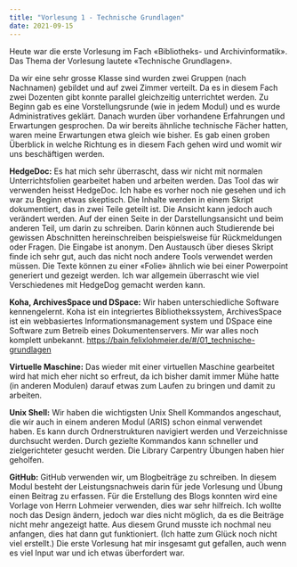 ```yaml
---
title: "Vorlesung 1 - Technische Grundlagen"
date: 2021-09-15
---
```


Heute war die erste Vorlesung im Fach «Bibliotheks- und Archivinformatik». Das Thema der Vorlesung lautete «Technische Grundlagen». 

Da wir eine sehr grosse Klasse sind wurden zwei Gruppen (nach Nachnamen) gebildet und auf zwei Zimmer verteilt. Da es in diesem Fach zwei Dozenten gibt konnte parallel gleichzeitig unterrichtet werden. Zu Beginn gab es eine Vorstellungsrunde (wie in jedem Modul) und es wurde Administratives geklärt. Danach wurden über vorhandene Erfahrungen und Erwartungen gesprochen. Da wir bereits ähnliche technische Fächer hatten, waren meine Erwartungen etwa gleich wie bisher. Es gab einen groben Überblick in welche Richtung es in diesem Fach gehen wird und womit wir uns beschäftigen werden. 

**HedgeDoc:** Es hat mich sehr überrascht, dass wir nicht mit normalen Unterrichtsfolien gearbeitet haben und arbeiten werden. Das Tool das wir verwenden heisst HedgeDoc. Ich habe es vorher noch nie gesehen und ich war zu Beginn etwas skeptisch. Die Inhalte werden in einem Skript dokumentiert, das in zwei Teile geteilt ist. Die Ansicht kann jedoch auch verändert werden. Auf der einen Seite in der Darstellungsansicht und beim anderen Teil, um darin zu schreiben. Darin können auch Studierende bei gewissen Abschnitten hereinschreiben beispielsweise für Rückmeldungen oder Fragen. Die Eingabe ist anonym. Den Austausch über dieses Skript finde ich sehr gut, auch das nicht noch andere Tools verwendet werden müssen. Die Texte können zu einer «Folie» ähnlich wie bei einer Powerpoint generiert und gezeigt werden. Ich war allgemein überrascht wie viel Verschiedenes mit HedgeDog gemacht werden kann.

**Koha, ArchivesSpace und DSpace:** Wir haben unterschiedliche Software kennengelernt. Koha ist ein integriertes Bibliothekssystem, ArchivesSpace ist ein webbasiertes Informationsmanagement system und DSpace eine Software zum Betreib eines Dokumentenservers. Mir war alles noch komplett unbekannt.
https://bain.felixlohmeier.de/#/01_technische-grundlagen

**Virtuelle Maschine:** Das wieder mit einer virtuellen Maschine gearbeitet wird hat mich eher nicht so erfreut, da ich bisher damit immer Mühe hatte (in anderen Modulen) darauf etwas zum Laufen zu bringen und damit zu arbeiten. 

**Unix Shell:** Wir haben die wichtigsten Unix Shell Kommandos angeschaut, die wir auch in einem anderen Modul (ARIS) schon einmal verwendet haben. Es kann durch Ordnerstrukturen navigiert werden und Verzeichnisse durchsucht werden. Durch gezielte Kommandos kann schneller und zielgerichteter gesucht werden. Die Library Carpentry Übungen haben hier geholfen.

**GitHub:** GitHub verwenden wir, um Blogbeiträge zu schreiben. In diesem Modul besteht der Leistungsnachweis darin für jede Vorlesung und Übung einen Beitrag zu erfassen. Für die Erstellung des Blogs konnten wird eine Vorlage von Herrn Lohmeier verwenden, dies war sehr hilfreich. Ich wollte noch das Design ändern, jedoch war dies nicht möglich, da es die Beiträge nicht mehr angezeigt hatte. Aus diesem Grund musste ich nochmal neu anfangen, dies hat dann gut funktioniert. (Ich hatte zum Glück noch nicht viel erstellt.)
Die erste Vorlesung hat mir insgesamt gut gefallen, auch wenn es viel Input war und ich etwas überfordert war.
